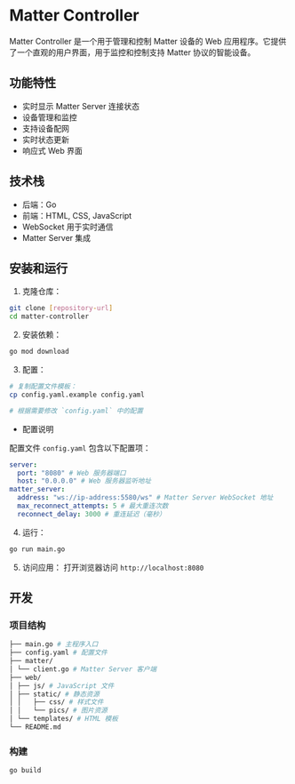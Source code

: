 # Matter Controller

Matter Controller 是一个用于管理和控制 Matter 设备的 Web 应用程序。它提供了一个直观的用户界面，用于监控和控制支持 Matter 协议的智能设备。

## 功能特性

- 实时显示 Matter Server 连接状态
- 设备管理和监控
- 支持设备配网
- 实时状态更新
- 响应式 Web 界面

## 技术栈

- 后端：Go
- 前端：HTML, CSS, JavaScript
- WebSocket 用于实时通信
- Matter Server 集成

## 安装和运行

1. 克隆仓库：
```bash
git clone [repository-url]
cd matter-controller
```

2. 安装依赖：

```bash
go mod download
```

3. 配置：

```bash
# 复制配置文件模板：
cp config.yaml.example config.yaml

# 根据需要修改 `config.yaml` 中的配置
```
* 配置说明

配置文件 `config.yaml` 包含以下配置项：

```yaml
server:
  port: "8080" # Web 服务器端口
  host: "0.0.0.0" # Web 服务器监听地址
matter_server:
  address: "ws://ip-address:5580/ws" # Matter Server WebSocket 地址
  max_reconnect_attempts: 5 # 最大重连次数
  reconnect_delay: 3000 # 重连延迟（毫秒）
```

4. 运行：

```bash
go run main.go
```

5. 访问应用：
打开浏览器访问 `http://localhost:8080`

## 开发
### 项目结构
```bash
├── main.go # 主程序入口
├── config.yaml # 配置文件
├── matter/
│ └── client.go # Matter Server 客户端
├── web/
│ ├── js/ # JavaScript 文件
│ ├── static/ # 静态资源
│ │   ├── css/ # 样式文件
│ │   └── pics/ # 图片资源
│ └── templates/ # HTML 模板
└── README.md
```

### 构建
```bash
go build
```
